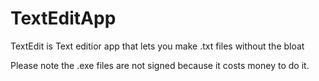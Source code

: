 # TextEditApp
TextEdit is Text editior app that lets you make .txt files without the bloat

Please note the .exe files are not signed because it costs money to do it.
